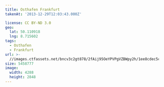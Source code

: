 ```yaml
---
title: Osthafen Frankfurt
takenAt: '2013-12-29T12:03:43.000Z'

license: CC BY-ND 3.0
geo:
  lat: 50.110918
  lng: 8.715602
tags:
  - Osthafen
  - Frankfurt
url: >-
  //images.ctfassets.net/bncv3c2gt878/2fAij95OeYPVPgVZBWpy2h/1ee8cdec5ca150a386c653f880d3488b/osthafen-frankfurt_11625434213_o
size: 5458777
image:
  width: 4288
  height: 2848
---
```

